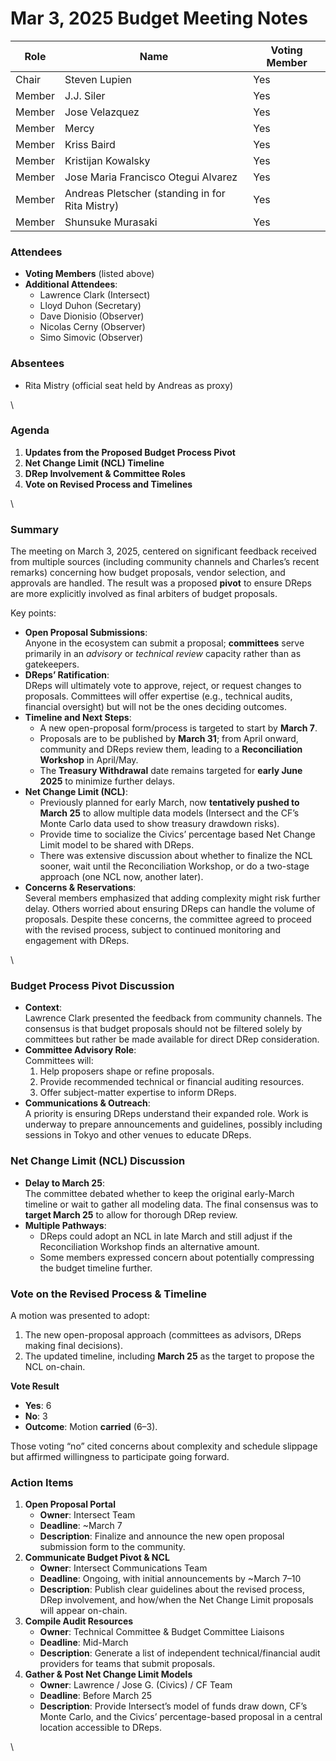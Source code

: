 # Mar 3, 2025 Budget Meeting Notes

| **Role** | **Name**                                        | **Voting Member** |
| -------- | ----------------------------------------------- | ----------------- |
| Chair    | Steven Lupien                                   | Yes               |
| Member   | J.J. Siler                                      | Yes               |
| Member   | Jose Velazquez                                  | Yes               |
| Member   | Mercy                                           | Yes               |
| Member   | Kriss Baird                                     | Yes               |
| Member   | Kristijan Kowalsky                              | Yes               |
| Member   | Jose Maria Francisco Otegui Alvarez             | Yes               |
| Member   | Andreas Pletscher (standing in for Rita Mistry) | Yes               |
| Member   | Shunsuke Murasaki                               | Yes               |

### Attendees

* **Voting Members** (listed above)
* **Additional Attendees**:
  * Lawrence Clark (Intersect)
  * Lloyd Duhon (Secretary)
  * Dave Dionisio (Observer)
  * Nicolas Cerny (Observer)
  * Simo Simovic (Observer)

### Absentees

* Rita Mistry (official seat held by Andreas as proxy)

\


### Agenda

1. **Updates from the Proposed Budget Process Pivot**
2. **Net Change Limit (NCL) Timeline**
3. **DRep Involvement & Committee Roles**
4. **Vote on Revised Process and Timelines**

\


### Summary

The meeting on March 3, 2025, centered on significant feedback received from multiple sources (including community channels and Charles’s recent remarks) concerning how budget proposals, vendor selection, and approvals are handled. The result was a proposed **pivot** to ensure DReps are more explicitly involved as final arbiters of budget proposals.

Key points:

* **Open Proposal Submissions**:\
  Anyone in the ecosystem can submit a proposal; **committees** serve primarily in an _advisory_ or _technical review_ capacity rather than as gatekeepers.
* **DReps’ Ratification**:\
  DReps will ultimately vote to approve, reject, or request changes to proposals. Committees will offer expertise (e.g., technical audits, financial oversight) but will not be the ones deciding outcomes.
* **Timeline and Next Steps**:
  * A new open-proposal form/process is targeted to start by **March 7**.
  * Proposals are to be published by **March 31**; from April onward, community and DReps review them, leading to a **Reconciliation Workshop** in April/May.
  * The **Treasury Withdrawal** date remains targeted for **early June 2025** to minimize further delays.
* **Net Change Limit (NCL)**:
  * Previously planned for early March, now **tentatively pushed to March 25** to allow multiple  data models (Intersect and the CF’s Monte Carlo data used to show treasury drawdown risks).&#x20;
  * Provide time to socialize the Civics’ percentage based Net Change Limit model to be shared with DReps.
  * There was extensive discussion about whether to finalize the NCL sooner, wait until the Reconciliation Workshop, or do a two-stage approach (one NCL now, another later).
* **Concerns & Reservations**:\
  Several members emphasized that adding complexity might risk further delay. Others worried about ensuring DReps can handle the volume of proposals. Despite these concerns, the committee agreed to proceed with the revised process, subject to continued monitoring and engagement with DReps.

\


### Budget Process Pivot Discussion

* **Context**:\
  Lawrence Clark presented the feedback from community channels. The consensus is that budget proposals should not be filtered solely by committees but rather be made available for direct DRep consideration.
* **Committee Advisory Role**:\
  Committees will:
  1. Help proposers shape or refine proposals.
  2. Provide recommended technical or financial auditing resources.
  3. Offer subject-matter expertise to inform DReps.
* **Communications & Outreach**:\
  A priority is ensuring DReps understand their expanded role. Work is underway to prepare announcements and guidelines, possibly including sessions in Tokyo and other venues to educate DReps.

### Net Change Limit (NCL) Discussion

* **Delay to March 25**:\
  The committee debated whether to keep the original early-March timeline or wait to gather all modeling data. The final consensus was to **target March 25** to allow for thorough DRep review.
* **Multiple Pathways**:
  * DReps could adopt an NCL in late March and still adjust if the Reconciliation Workshop finds an alternative amount.
  * Some members expressed concern about potentially compressing the budget timeline further.

### Vote on the Revised Process & Timeline

A motion was presented to adopt:

1. The new open-proposal approach (committees as advisors, DReps making final decisions).
2. The updated timeline, including **March 25** as the target to propose the NCL on-chain.

**Vote Result**

* **Yes**: 6
* **No**: 3
* **Outcome**: Motion **carried** (6–3).

Those voting “no” cited concerns about complexity and schedule slippage but affirmed willingness to participate going forward.

### Action Items

1. **Open Proposal Portal**
   * **Owner**: Intersect Team
   * **Deadline**: \~March 7
   * **Description**: Finalize and announce the new open proposal submission form to the community.
2. **Communicate Budget Pivot & NCL**
   * **Owner**: Intersect Communications Team
   * **Deadline**: Ongoing, with initial announcements by \~March 7–10
   * **Description**: Publish clear guidelines about the revised process, DRep involvement, and how/when the Net Change Limit proposals will appear on-chain.
3. **Compile Audit Resources**
   * **Owner**: Technical Committee & Budget Committee Liaisons
   * **Deadline**: Mid-March
   * **Description**: Generate a list of independent technical/financial audit providers for teams that submit proposals.
4. **Gather & Post Net Change Limit Models**
   * **Owner**: Lawrence / Jose G. (Civics) / CF Team
   * **Deadline**: Before March 25
   * **Description**: Provide Intersect’s model of funds draw down, CF’s Monte Carlo, and the Civics’ percentage-based proposal in a central location accessible to DReps.

\
